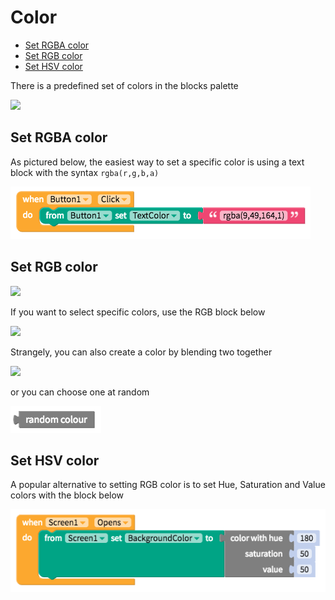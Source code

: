# Color

* [Set RGBA color](colour.md#set-rgba-color) 
* [Set RGB color](colour.md#set-rgb-color)
* [Set HSV color](colour.md#set-hsv-color)

There is a predefined set of colors in the blocks palette

![](.gitbook/assets/blocks-color-fig-1.png)

## Set RGBA color

As pictured below, the easiest way to set a specific color is using a text block with the syntax `rgba(r,g,b,a)`

![](.gitbook/assets/screen-shot-2018-12-18-at-11.03.09-pm.png)

## Set RGB color

![](.gitbook/assets/blocks-color-fig-5.png)

If you want to select specific colors, use the RGB block below

![](.gitbook/assets/blocks-color-fig-3.png)

Strangely, you can also create a color by blending two together

![](.gitbook/assets/blocks-color-fig-4.png)

or you can choose one at random

![](.gitbook/assets/blocks-color-fig-2.png)

## Set HSV color

A popular alternative to setting RGB color is to set Hue, Saturation and Value colors with the block below

![](.gitbook/assets/screen-shot-2018-12-18-at-11.08.00-pm.png)

